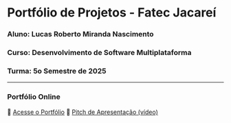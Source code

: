 # Portfólio de Projetos - Fatec Jacareí
### Aluno: Lucas Roberto Miranda Nascimento
### Curso: Desenvolvimento de Software Multiplataforma
### Turma: 5o Semestre de 2025
 
---

### Portfólio Online  
🔗 [Acesse o Portfólio](https://fatec-jacarei-dsm-portfolio.github.io/ra2581392313023/)
🎤 [Pitch de Apresentação (vídeo)](https://youtu.be/biN-TOrVey4)
